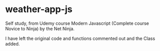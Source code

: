 # weather-app-js
Self study, from Udemy course Modern Javascript (Complete course Novice to Ninja) by the Net Ninja.

I have left the original code and functions commented out and the Class added.
